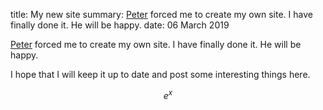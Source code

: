 title: My new site
summary: [Peter](https://www.maths.ed.ac.uk/~prichtar/index.html) forced me to create my own site. I have finally done it. He will be happy.
date: 06 March 2019

[Peter](https://www.maths.ed.ac.uk/~prichtar/index.html) forced me to create my own site. I have finally done it. He will be happy.

I hope that I will keep it up to date and post some interesting things here.

$$
e^x
$$
